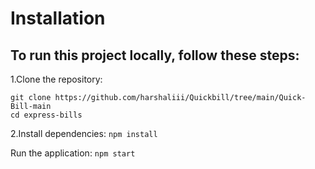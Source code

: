 # Installation
## To run this project locally, follow these steps:

1.Clone the repository:
```
git clone https://github.com/harshaliii/Quickbill/tree/main/Quick-Bill-main
cd express-bills
```

2.Install dependencies:
```npm install```


Run the application:
```npm start```
